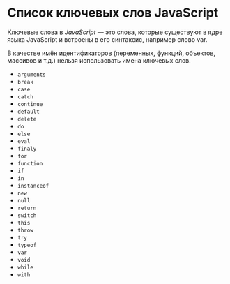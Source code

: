 # **Список ключевых слов JavaScript**

Ключевые слова в _JavaScript_ — это слова, которые существуют в ядре языка JavaScript и встроены в его синтаксис, например слово var.

В качестве имён идентификаторов (переменных, функций, объектов, массивов и т.д.) нельзя использовать имена ключевых слов.

- `arguments`
- `break`
- `case`
- `catch`
- `continue`
- `default`
- `delete`
- `do`
- `else`
- `eval`
- `finaly`
- `for`
- `function`
- `if`
- `in`
- `instanceof`
- `new`
- `null`
- `return`
- `switch`
- `this`
- `throw`
- `try`
- `typeof`
- `var`
- `void`
- `while`
- `with`
